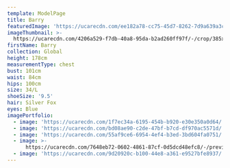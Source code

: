 ```yaml
---
template: ModelPage
title: Barry
featuredImage: 'https://ucarecdn.com/ee182a78-cc75-45d7-8262-7d9a639a3c85/'
imageThumbnail: >-
  https://ucarecdn.com/4206a529-f7db-40a8-95da-b2ad260ff97f/-/crop/385x526/41,0/-/preview/
firstName: Barry
collection: Global
height: 178cm
measurementType: chest
bust: 101cm
waist: 84cm
hips: 100cm
size: 34/L
shoeSize: '9.5'
hair: Silver Fox
eyes: Blue
imagePortfolio:
  - image: 'https://ucarecdn.com/1f7ec34a-6195-454b-b920-e30e350a0d64/'
  - image: 'https://ucarecdn.com/bd08ae90-c2de-47bf-b7cd-df970ac5571d/'
  - image: 'https://ucarecdn.com/55af9ce6-6954-4ef4-b3ed-3bd604fa0751/'
  - image: >-
      https://ucarecdn.com/7648eb72-0602-4861-87cf-0d5dcd48efc8/-/preview/-/rotate/90/
  - image: 'https://ucarecdn.com/9d20920c-b100-44e8-a361-e9527bfe8937/'
---
```



